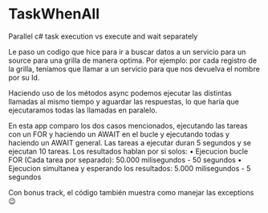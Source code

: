 # TaskWhenAll
Parallel c# task execution vs execute and wait separately

Le paso un codigo que hice para ir a buscar datos a un servicio para un source para una grilla de manera optima. 
Por ejemplo: por cada registro de la grilla, teníamos que llamar a un servicio para que nos devuelva el nombre por su Id. 

Haciendo uso de los métodos async podemos ejecutar las distintas llamadas al mismo tiempo y aguardar las respuestas, lo que haría que ejecutaramos todas las llamadas en paralelo.

En esta app comparo los dos casos mencionados, ejecutando las tareas con un FOR y haciendo un AWAIT en el bucle y ejecutando todas y haciendo un AWAIT general. Las tareas a ejecutar duran 5 segundos y se ejecutan 10 tareas. Los resultados hablan por si solos:
•	Ejecucion bucle FOR (Cada tarea por separado): 50.000 milisegundos - 50 segundos 
•	Ejecucion simultanea y esperando los resultados: 5.000 milisegundos - 5 segundos 
 
Con bonus track, el código también muestra como manejar las exceptions 😉 
